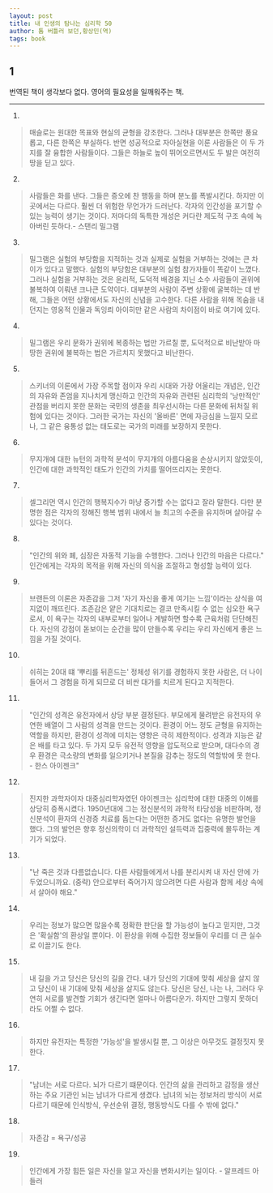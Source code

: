 ```yaml
---
layout: post
title: 내 인생의 탐나는 심리학 50
author: 톰 버틀러 보던,황상민(역)
tags: book
---
```

## 1
번역된 책이 생각보다 없다. 영어의 필요성을 일깨워주는 책.

----

1. 
> 매슬로는 원대한 목표와 현실의 균형을 강조한다. 그러나 대부분은 한쪽만 풍요롭고, 다른 한쪽은 부실하다. 반면 성공적으로 자아실현을 이룬 사람들은 이 두 가지를 잘 융합한 사람들이다. 그들은 하늘로 높이 뛰어오르면서도 두 발은 여전히 땅을 딛고 있다.

2. 
> 사람들은 화를 낸다. 그들은 증오에 찬 행동을 하며 분노를 폭발시킨다. 하지만 이곳에서는 다르다. 훨씬 더 위험한 무언가가 드러난다. 각자의 인간성을 포기할 수 있는 능력이 생기는 것이다. 저마다의 독특한 개성은 커다란 제도적 구조 속에 녹아버린 듯하다.- 스탠리 밀그램

3. 
> 밀그램은 실험의 부당함을 지적하는 것과 실제로 실험을 거부하는 것에는 큰 차이가 있다고 말했다. 실험의 부당함은 대부분의 실험 참가자들이 똑같이 느꼈다. 그러나 실험을 거부하는 것은 윤리적, 도덕적 배경을 지닌 소수 사람들이 권위에 불복하여 이뤄낸 크나큰 도약이다. 대부분의 사람이 주변 상황에 굴복하는 데 반해, 그들은 어떤 상황에서도 자신의 신념을 고수한다. 다른 사람을 위해 목숨을 내던지는 영웅적 인물과 독잉릐 아이히만 같은 사람의 차이점이 바로 여기에 있다.

4. 
> 밀그램은 우리 문화가 권위에 복종하는 법만 가르칠 뿐, 도덕적으로 비난받아 마땅한 권위에 불복하는 법은 가르치지 못했다고 비난한다. 

5. 
> 스키너의 이론에서 가장 주목할 점이자 우리 시대와 가장 어울리는 개념은, 인간의 자유와 존엄을 지나치게 맹신하고 인간의 자유와 관련된 심리학의 '낭만적인' 관점을 버리지 못한 문화는 국민의 생존을 최우선시하는 다른 문화에 뒤처질 위험에 있다는 것이다. 그러한 국가는 자신의 '올바른' 면에 자긍심을 느낄지 모르나, 그 같은 융통성 없는 태도로는 국가의 미래를 보장하지 못한다.

6. 
> 무지개에 대한 뉴턴의 과학적 분석이 무지개의 아름다움을 손상시키지 않았듯이, 인간에 대한 과학적인 태도가 인간의 가치를 떨어뜨리지는 못한다.  

7. 
> 셀그리먼 역시 인간의 행복지수가 마냥 증가할 수는 없다고 잘라 말한다. 다만 분명한 점은 각자의 정해진 행복 범위 내에서 늘 최고의 수준을 유지하며 살아갈 수 있다는 것이다.

8. 
> "인간의 위와 폐, 심장은 자동적 기능을 수행한다. 그러나 인간의 마음은 다르다." 인간에게는 각자의 목적을 위해 자신의 의식을 조절하고 형성할 능력이 있다.

9. 
> 브랜든의 이론은 자존감을 그저 '자기 자신을 좋게 여기는 느낌'이라는 상식을 여지없이 깨뜨린다. 조존감은 얕은 기대치로는 결코 만족시킬 수 없는 심오한 욕구로서, 이 욕구는 각자의 내부로부터 일어나 계발하면 할수록 근육처럼 단단해진다. 자신의 강점이 돋보이는 순간을 많이 만들수록 우리는 우리 자신에게 좋은 느낌을 가질 것이다.

10. 
> 쉬히는 20대 떄 '뿌리를 뒤흔드는' 정체성 위기를 경험하지 못한 사람은, 더 나이 들어서 그 경험을 하게 되므로 더 비싼 대가를 치르게 된다고 지적한다.

11. 
> "인간의 성격은 유전자에서 상당 부분 결정된다. 부모에게 물려받은 유전자의 우연한 배열이 그 사람의 성격을 만드는 것이다. 환경이 어느 정도 균형을 유지하는 역할을 하지만, 환경이 성격에 미치는 영향은 극히 제한적이다. 성격과 지능은 같은 배를 타고 있다. 두 가지 모두 유전적 영향을 압도적으로 받으며, 대다수의 경우 환경은 극소량의 변화를 일으키거나 본질을 감추는 정도의 역할밖에 못 한다. - 한스 아이젠크"

12. 
> 진지한 과학자이자 대중심리학자였던 아이젠크는 심리학에 대한 대중의 이해를 상당히 증폭시켰다. 1950년대에 그는 정신분석의 과학적 타당성을 비판하며, 정신분석이 환자의 신경증 치료를 돕는다는 어떤한 증거도 없다는 유명한 발언을 했다. 그의 발언은 향후 정신의학이 더 과학적인 설득력과 집중력에 몰두하는 계기가 되었다.

13. 
> "난 죽은 것과 다름없습니다. 다른 사람들에게서 나를 분리시켜 내 자신 안에 가두었으니까요. (중략) 안으로부터 죽어가지 않으려면 다른 사람과 함께 세상 속에서 살아야 해요."

14. 
> 우리는 정보가 많으면 많을수록 정확한 판단을 할 가능성이 높다고 믿지만, 그것은 '확실함'의 환상일 뿐이다. 이 환상을 위해 수집한 정보들이 우리를 더 큰 실수로 이끌기도 한다. 

15. 
> 내 길을 가고 당신은 당신의 길을 간다. 내가 당신의 기대에 맞춰 세상을 살지 않고 당신이 내 기대에 맞춰 세상을 살지도 않는다. 당신은 당신, 나는 나, 그러다 우연히 서로를 발견할 기회가 생긴다면 얼마나 아름다운가. 하지만 그렇지 못하더라도 어쩔 수 없다.

16. 
> 하지만 유전자는 특정한 '가능성'을 발생시킬 뿐, 그 이상은 아무것도 결정짓지 못한다. 

17. 
> "남녀는 서로 다르다. 뇌가 다르기 떄문이다. 인간의 삶을 관리하고 감정을 생산하는 주요 기관인 뇌는 남녀가 다르게 생겼다. 남녀의 뇌는 정보처리 방식이 서로 다르기 때문에 인식방식, 우선순위 결정, 행동방식도 다를 수 밖에 없다."

18. 
> 자존감 = 욕구/성공 

19. 
> 인간에게 가장 힘든 일은 자신을 알고 자신을 변화시키는 일이다. - 알프레드 아들러
